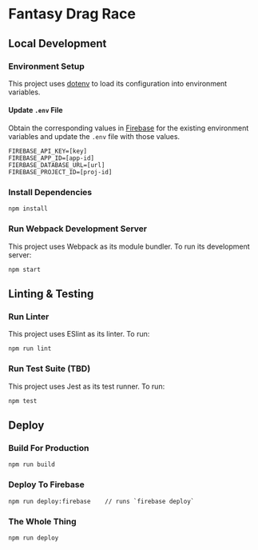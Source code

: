 # Fantasy Drag Race


## Local Development

### Environment Setup

This project uses [dotenv](https://github.com/motdotla/dotenv) to load its configuration into environment variables.

#### Update `.env` File

Obtain the corresponding values in [Firebase](https://console.firebase.google.com/project/fantasy-drag-race/settings/general/web:NGYxY2ZlNGQtZmMwMy00Nzg0LThlZjYtMjE0Zjc2YTk4MTE0) for the existing environment variables and update the `.env` file with those values.

```
FIREBASE_API_KEY=[key]
FIREBASE_APP_ID=[app-id]
FIERBASE_DATABASE_URL=[url]
FIREBASE_PROJECT_ID=[proj-id]
```

### Install Dependencies

    npm install

### Run Webpack Development Server

This project uses Webpack as its module bundler. To run its development server:

    npm start
    
## Linting & Testing

### Run Linter

This project uses ESlint as its linter. To run:

    npm run lint

### Run Test Suite (TBD)

This project uses Jest as its test runner. To run:

    npm test


## Deploy

### Build For Production

    npm run build

### Deploy To Firebase

    npm run deploy:firebase    // runs `firebase deploy`

### The Whole Thing

    npm run deploy

